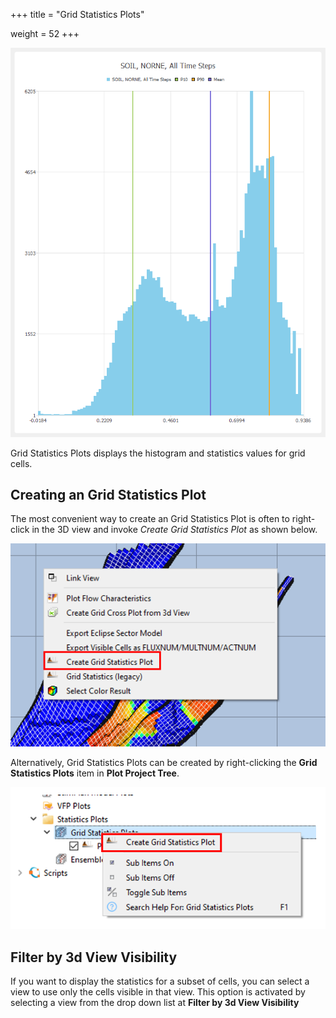 +++
title = "Grid Statistics Plots"

weight = 52
+++

![](/images/plot-window/GridStatisticsPlots.png)


Grid Statistics Plots displays the histogram and statistics values for grid cells.

## Creating an Grid Statistics Plot

The most convenient way to create an Grid Statistics Plot is often to right-click in the 3D view and invoke *Create Grid Statistics Plot* as shown below. 

![](/images/plot-window/GridStatisticsPlots_create_from_3d.png)

Alternatively, Grid Statistics Plots can be created by right-clicking the **Grid Statistics Plots** item in **Plot Project Tree**.

![](/images/plot-window/GridStatisticsPlots_create_from_project_tree.png)


##  Filter by 3d View Visibility
If you want to display the statistics for a subset of cells, you can select a view to use only the cells visible in that view. This option is activated by selecting a view from the drop down list at **Filter by 3d View Visibility**


